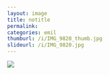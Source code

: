 ```yaml
---
layout: image
title: notitle
permalink: 
categories: emil
thumburl: /i/IMG_9820_thumb.jpg
slideurl: /i/IMG_9820.jpg 
---
```

![]({{site.url}}/i/IMG_9820.jpg)
